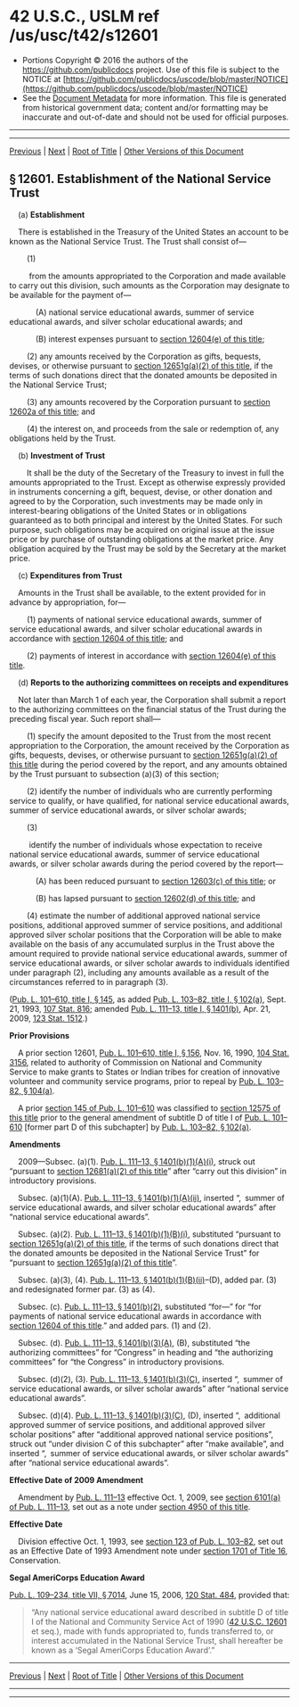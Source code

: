 ---
---

# 42 U.S.C., USLM ref /us/usc/t42/s12601

* Portions Copyright © 2016 the authors of the https://github.com/publicdocs project.
  Use of this file is subject to the NOTICE at [https://github.com/publicdocs/uscode/blob/master/NOTICE](https://github.com/publicdocs/uscode/blob/master/NOTICE)
* See the [Document Metadata](././../../../../../..//README.md) for more information.
  This file is generated from historical government data; content and/or formatting may be inaccurate and out-of-date and should not be used for official purposes.

----------
----------

[Previous](./../../../../../..//us/usc/t42/ch129/schI/dD/m__us_usc_t42_ch129_schI_dD.md) | [Next](./../../../../../..//us/usc/t42/ch129/schI/dD/m__us_usc_t42_s12601a.md) | [Root of Title](./../../../../../../) | [Other Versions of this Document](https://publicdocs.github.io/go/links?ns=uslm&ref=%2Fus%2Fusc%2Ft42%2Fs12601)

## § 12601. Establishment of the National Service Trust

    (a) __Establishment__ 

    There is established in the Treasury of the United States an account to be known as the National Service Trust. The Trust shall consist of—

        (1)

         from the amounts appropriated to the Corporation and made available to carry out this division, such amounts as the Corporation may designate to be available for the payment of—

            (A) national service educational awards, summer of service educational awards, and silver scholar educational awards; and

            (B) interest expenses pursuant to [section 12604(e) of this title][/us/usc/t42/s12604/e];

        (2) any amounts received by the Corporation as gifts, bequests, devises, or otherwise pursuant to [section 12651g(a)(2) of this title][/us/usc/t42/s12651g/a/2], if the terms of such donations direct that the donated amounts be deposited in the National Service Trust;

        (3) any amounts recovered by the Corporation pursuant to [section 12602a of this title][/us/usc/t42/s12602a]; and

        (4) the interest on, and proceeds from the sale or redemption of, any obligations held by the Trust.

    (b) __Investment of Trust__ 

        It shall be the duty of the Secretary of the Treasury to invest in full the amounts appropriated to the Trust. Except as otherwise expressly provided in instruments concerning a gift, bequest, devise, or other donation and agreed to by the Corporation, such investments may be made only in interest-bearing obligations of the United States or in obligations guaranteed as to both principal and interest by the United States. For such purpose, such obligations may be acquired on original issue at the issue price or by purchase of outstanding obligations at the market price. Any obligation acquired by the Trust may be sold by the Secretary at the market price.

    (c) __Expenditures from Trust__ 

    Amounts in the Trust shall be available, to the extent provided for in advance by appropriation, for—

        (1) payments of national service educational awards, summer of service educational awards, and silver scholar educational awards in accordance with [section 12604 of this title][/us/usc/t42/s12604]; and

        (2) payments of interest in accordance with [section 12604(e) of this title][/us/usc/t42/s12604/e].

    (d) __Reports to the authorizing committees on receipts and expenditures__ 

    Not later than March 1 of each year, the Corporation shall submit a report to the authorizing committees on the financial status of the Trust during the preceding fiscal year. Such report shall—

        (1) specify the amount deposited to the Trust from the most recent appropriation to the Corporation, the amount received by the Corporation as gifts, bequests, devises, or otherwise pursuant to [section 12651g(a)(2) of this title][/us/usc/t42/s12651g/a/2] during the period covered by the report, and any amounts obtained by the Trust pursuant to subsection (a)(3) of this section;

        (2) identify the number of individuals who are currently performing service to qualify, or have qualified, for national service educational awards, summer of service educational awards, or silver scholar awards;

        (3)

         identify the number of individuals whose expectation to receive national service educational awards, summer of service educational awards, or silver scholar awards during the period covered by the report—

            (A) has been reduced pursuant to [section 12603(c) of this title][/us/usc/t42/s12603/c]; or

            (B) has lapsed pursuant to [section 12602(d) of this title][/us/usc/t42/s12602/d]; and

        (4) estimate the number of additional approved national service positions, additional approved summer of service positions, and additional approved silver scholar positions that the Corporation will be able to make available on the basis of any accumulated surplus in the Trust above the amount required to provide national service educational awards, summer of service educational awards, or silver scholar awards to individuals identified under paragraph (2), including any amounts available as a result of the circumstances referred to in paragraph (3).

([Pub. L. 101–610, title I, § 145][/us/pl/101/610/s145], as added [Pub. L. 103–82, title I, § 102(a)][/us/pl/103/82/s102/a], Sept. 21, 1993, [107 Stat. 816][/us/stat/107/816]; amended [Pub. L. 111–13, title I, § 1401(b)][/us/pl/111/13/s1401/b], Apr. 21, 2009, [123 Stat. 1512][/us/stat/123/1512].)

 __Prior Provisions__ 

    A prior section 12601, [Pub. L. 101–610, title I, § 156][/us/pl/101/610/s156], Nov. 16, 1990, [104 Stat. 3156][/us/stat/104/3156], related to authority of Commission on National and Community Service to make grants to States or Indian tribes for creation of innovative volunteer and community service programs, prior to repeal by [Pub. L. 103–82, § 104(a)][/us/pl/103/82/s104/a].

    A prior [section 145 of Pub. L. 101–610][/us/pl/101/610/s145] was classified to [section 12575 of this title][/us/usc/t42/s12575] prior to the general amendment of subtitle D of title I of [Pub. L. 101–610][/us/pl/101/610] \[former part D of this subchapter\] by [Pub. L. 103–82, § 102(a)][/us/pl/103/82/s102/a].

 __Amendments__ 

    2009—Subsec. (a)(1). [Pub. L. 111–13, § 1401(b)(1)(A)(i)][/us/pl/111/13/s1401/b/1/A/i], struck out “pursuant to [section 12681(a)(2) of this title][/us/usc/t42/s12681/a/2]” after “carry out this division” in introductory provisions.

    Subsec. (a)(1)(A). [Pub. L. 111–13, § 1401(b)(1)(A)(ii)][/us/pl/111/13/s1401/b/1/A/ii], inserted “, summer of service educational awards, and silver scholar educational awards” after “national service educational awards”.

    Subsec. (a)(2). [Pub. L. 111–13, § 1401(b)(1)(B)(i)][/us/pl/111/13/s1401/b/1/B/i], substituted “pursuant to [section 12651g(a)(2) of this title][/us/usc/t42/s12651g/a/2], if the terms of such donations direct that the donated amounts be deposited in the National Service Trust” for “pursuant to [section 12651g(a)(2) of this title][/us/usc/t42/s12651g/a/2]”.

    Subsec. (a)(3), (4). [Pub. L. 111–13, § 1401(b)(1)(B)(ii)][/us/pl/111/13/s1401/b/1/B/ii]–(D), added par. (3) and redesignated former par. (3) as (4).

    Subsec. (c). [Pub. L. 111–13, § 1401(b)(2)][/us/pl/111/13/s1401/b/2], substituted “for—” for “for payments of national service educational awards in accordance with [section 12604 of this title][/us/usc/t42/s12604].” and added pars. (1) and (2).

    Subsec. (d). [Pub. L. 111–13, § 1401(b)(3)(A)][/us/pl/111/13/s1401/b/3/A], (B), substituted “the authorizing committees” for “Congress” in heading and “the authorizing committees” for “the Congress” in introductory provisions.

    Subsec. (d)(2), (3). [Pub. L. 111–13, § 1401(b)(3)(C)][/us/pl/111/13/s1401/b/3/C], inserted “, summer of service educational awards, or silver scholar awards” after “national service educational awards”.

    Subsec. (d)(4). [Pub. L. 111–13, § 1401(b)(3)(C)][/us/pl/111/13/s1401/b/3/C], (D), inserted “, additional approved summer of service positions, and additional approved silver scholar positions” after “additional approved national service positions”, struck out “under division C of this subchapter” after “make available”, and inserted “, summer of service educational awards, or silver scholar awards” after “national service educational awards”.

 __Effective Date of 2009 Amendment__ 

    Amendment by [Pub. L. 111–13][/us/pl/111/13] effective Oct. 1, 2009, see [section 6101(a) of Pub. L. 111–13][/us/pl/111/13/s6101/a], set out as a note under [section 4950 of this title][/us/usc/t42/s4950].

 __Effective Date__ 

    Division effective Oct. 1, 1993, see [section 123 of Pub. L. 103–82][/us/pl/103/82/s123], set out as an Effective Date of 1993 Amendment note under [section 1701 of Title 16][/us/usc/t16/s1701], Conservation.

 __Segal AmeriCorps Education Award__ 

[Pub. L. 109–234, title VII, § 7014][/us/pl/109/234/s7014], June 15, 2006, [120 Stat. 484][/us/stat/120/484], provided that: 

> “Any national service educational award described in subtitle D of title I of the National and Community Service Act of 1990 ([42 U.S.C. 12601][/us/usc/t42/s12601] et seq.), made with funds appropriated to, funds transferred to, or interest accumulated in the National Service Trust, shall hereafter be known as a ‘Segal AmeriCorps Education Award’.”

----------

[Previous](./../../../../../..//us/usc/t42/ch129/schI/dD/m__us_usc_t42_ch129_schI_dD.md) | [Next](./../../../../../..//us/usc/t42/ch129/schI/dD/m__us_usc_t42_s12601a.md) | [Root of Title](./../../../../../../) | [Other Versions of this Document](https://publicdocs.github.io/go/links?ns=uslm&ref=%2Fus%2Fusc%2Ft42%2Fs12601)

----------
----------

[/us/usc/t42/s12604/e]: https://publicdocs.github.io/go/links?ns=uslm&ref=%2Fus%2Fusc%2Ft42%2Fs12604%2Fe
[/us/usc/t42/s12651g/a/2]: https://publicdocs.github.io/go/links?ns=uslm&ref=%2Fus%2Fusc%2Ft42%2Fs12651g%2Fa%2F2
[/us/usc/t42/s12602a]: https://publicdocs.github.io/go/links?ns=uslm&ref=%2Fus%2Fusc%2Ft42%2Fs12602a
[/us/usc/t42/s12604]: https://publicdocs.github.io/go/links?ns=uslm&ref=%2Fus%2Fusc%2Ft42%2Fs12604
[/us/usc/t42/s12604/e]: https://publicdocs.github.io/go/links?ns=uslm&ref=%2Fus%2Fusc%2Ft42%2Fs12604%2Fe
[/us/usc/t42/s12651g/a/2]: https://publicdocs.github.io/go/links?ns=uslm&ref=%2Fus%2Fusc%2Ft42%2Fs12651g%2Fa%2F2
[/us/usc/t42/s12603/c]: https://publicdocs.github.io/go/links?ns=uslm&ref=%2Fus%2Fusc%2Ft42%2Fs12603%2Fc
[/us/usc/t42/s12602/d]: https://publicdocs.github.io/go/links?ns=uslm&ref=%2Fus%2Fusc%2Ft42%2Fs12602%2Fd
[/us/pl/101/610/s145]: https://publicdocs.github.io/go/links?ns=uslm&ref=%2Fus%2Fpl%2F101%2F610%2Fs145
[/us/pl/103/82/s102/a]: https://publicdocs.github.io/go/links?ns=uslm&ref=%2Fus%2Fpl%2F103%2F82%2Fs102%2Fa
[/us/stat/107/816]: https://publicdocs.github.io/go/links?ns=uslm&ref=%2Fus%2Fstat%2F107%2F816
[/us/pl/111/13/s1401/b]: https://publicdocs.github.io/go/links?ns=uslm&ref=%2Fus%2Fpl%2F111%2F13%2Fs1401%2Fb
[/us/stat/123/1512]: https://publicdocs.github.io/go/links?ns=uslm&ref=%2Fus%2Fstat%2F123%2F1512
[/us/pl/101/610/s156]: https://publicdocs.github.io/go/links?ns=uslm&ref=%2Fus%2Fpl%2F101%2F610%2Fs156
[/us/stat/104/3156]: https://publicdocs.github.io/go/links?ns=uslm&ref=%2Fus%2Fstat%2F104%2F3156
[/us/pl/103/82/s104/a]: https://publicdocs.github.io/go/links?ns=uslm&ref=%2Fus%2Fpl%2F103%2F82%2Fs104%2Fa
[/us/pl/101/610/s145]: https://publicdocs.github.io/go/links?ns=uslm&ref=%2Fus%2Fpl%2F101%2F610%2Fs145
[/us/usc/t42/s12575]: https://publicdocs.github.io/go/links?ns=uslm&ref=%2Fus%2Fusc%2Ft42%2Fs12575
[/us/pl/101/610]: https://publicdocs.github.io/go/links?ns=uslm&ref=%2Fus%2Fpl%2F101%2F610
[/us/pl/103/82/s102/a]: https://publicdocs.github.io/go/links?ns=uslm&ref=%2Fus%2Fpl%2F103%2F82%2Fs102%2Fa
[/us/pl/111/13/s1401/b/1/A/i]: https://publicdocs.github.io/go/links?ns=uslm&ref=%2Fus%2Fpl%2F111%2F13%2Fs1401%2Fb%2F1%2FA%2Fi
[/us/usc/t42/s12681/a/2]: https://publicdocs.github.io/go/links?ns=uslm&ref=%2Fus%2Fusc%2Ft42%2Fs12681%2Fa%2F2
[/us/pl/111/13/s1401/b/1/A/ii]: https://publicdocs.github.io/go/links?ns=uslm&ref=%2Fus%2Fpl%2F111%2F13%2Fs1401%2Fb%2F1%2FA%2Fii
[/us/pl/111/13/s1401/b/1/B/i]: https://publicdocs.github.io/go/links?ns=uslm&ref=%2Fus%2Fpl%2F111%2F13%2Fs1401%2Fb%2F1%2FB%2Fi
[/us/usc/t42/s12651g/a/2]: https://publicdocs.github.io/go/links?ns=uslm&ref=%2Fus%2Fusc%2Ft42%2Fs12651g%2Fa%2F2
[/us/usc/t42/s12651g/a/2]: https://publicdocs.github.io/go/links?ns=uslm&ref=%2Fus%2Fusc%2Ft42%2Fs12651g%2Fa%2F2
[/us/pl/111/13/s1401/b/1/B/ii]: https://publicdocs.github.io/go/links?ns=uslm&ref=%2Fus%2Fpl%2F111%2F13%2Fs1401%2Fb%2F1%2FB%2Fii
[/us/pl/111/13/s1401/b/2]: https://publicdocs.github.io/go/links?ns=uslm&ref=%2Fus%2Fpl%2F111%2F13%2Fs1401%2Fb%2F2
[/us/usc/t42/s12604]: https://publicdocs.github.io/go/links?ns=uslm&ref=%2Fus%2Fusc%2Ft42%2Fs12604
[/us/pl/111/13/s1401/b/3/A]: https://publicdocs.github.io/go/links?ns=uslm&ref=%2Fus%2Fpl%2F111%2F13%2Fs1401%2Fb%2F3%2FA
[/us/pl/111/13/s1401/b/3/C]: https://publicdocs.github.io/go/links?ns=uslm&ref=%2Fus%2Fpl%2F111%2F13%2Fs1401%2Fb%2F3%2FC
[/us/pl/111/13/s1401/b/3/C]: https://publicdocs.github.io/go/links?ns=uslm&ref=%2Fus%2Fpl%2F111%2F13%2Fs1401%2Fb%2F3%2FC
[/us/pl/111/13]: https://publicdocs.github.io/go/links?ns=uslm&ref=%2Fus%2Fpl%2F111%2F13
[/us/pl/111/13/s6101/a]: https://publicdocs.github.io/go/links?ns=uslm&ref=%2Fus%2Fpl%2F111%2F13%2Fs6101%2Fa
[/us/usc/t42/s4950]: https://publicdocs.github.io/go/links?ns=uslm&ref=%2Fus%2Fusc%2Ft42%2Fs4950
[/us/pl/103/82/s123]: https://publicdocs.github.io/go/links?ns=uslm&ref=%2Fus%2Fpl%2F103%2F82%2Fs123
[/us/usc/t16/s1701]: https://publicdocs.github.io/go/links?ns=uslm&ref=%2Fus%2Fusc%2Ft16%2Fs1701
[/us/pl/109/234/s7014]: https://publicdocs.github.io/go/links?ns=uslm&ref=%2Fus%2Fpl%2F109%2F234%2Fs7014
[/us/stat/120/484]: https://publicdocs.github.io/go/links?ns=uslm&ref=%2Fus%2Fstat%2F120%2F484
[/us/usc/t42/s12601]: https://publicdocs.github.io/go/links?ns=uslm&ref=%2Fus%2Fusc%2Ft42%2Fs12601


